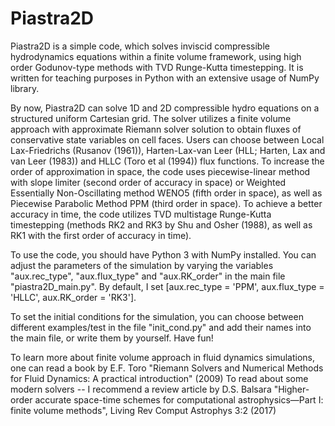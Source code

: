 # Piastra2D
Piastra2D is a simple code, which solves inviscid compressible hydrodynamics equations within a finite volume framework, using high order Godunov-type methods with TVD Runge-Kutta timestepping. It is written for teaching purposes in Python with an extensive usage of NumPy library.

By now, Piastra2D can solve 1D and 2D compressible hydro equations on a structured uniform Cartesian grid. The solver utilizes a finite volume approach with approximate Riemann solver solution to obtain fluxes of conservative state variables on cell faces. Users can choose between Local Lax-Friedrichs (Rusanov (1961)), Harten-Lax-van Leer (HLL; Harten, Lax and van Leer (1983)) and HLLC (Toro et al (1994)) flux functions. To increase the order of approximation in space, the code uses piecewise-linear method with slope limiter (second order of accuracy in space) or Weighted Essentially Non-Oscillating method WENO5 (fifth order in space), as well as Piecewise Parabolic Method PPM (third order in space). To achieve a better accuracy in time, the code utilizes TVD multistage Runge-Kutta timestepping (methods RK2 and RK3 by Shu and Osher (1988), as well as RK1 with the first order of accuracy in time).   

To use the code, you should have Python 3 with NumPy installed. You can adjust the parameters of the simulation by varying the variables "aux.rec_type", "aux.flux_type" and "aux.RK_order" in the main file "piastra2D_main.py".
By default, I set [aux.rec_type = 'PPM', aux.flux_type = 'HLLC', aux.RK_order = 'RK3']. 

To set the initial conditions for the simulation, you can choose between different examples/test in the file "init_cond.py" and add their names into the main file, or write them by yourself. Have fun!

To learn more about finite volume approach in fluid dynamics simulations, one can read a book by E.F. Toro "Riemann Solvers and Numerical Methods for Fluid Dynamics: A practical introduction" (2009)
To read about some modern solvers -- I recommend a review article by D.S. Balsara "Higher-order accurate space-time schemes for computational astrophysics—Part I: finite volume methods", Living Rev Comput Astrophys 3:2 (2017)
